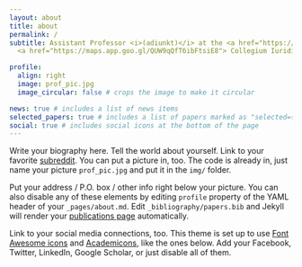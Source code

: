 ```yaml
---
layout: about
title: about
permalink: /
subtitle: Assistant Professor <i>(adiunkt)</i> at the <a href="https://konstytucja.wpia.uw.edu.pl/">Chair of Constitutional Law</a>, <a href="https://wpia.uw.edu.pl/pl">Faculty of Law and Administration</a> of the <a href="https://www.uw.edu.pl/">University of Warsaw</a>. 
  <a href="https://maps.app.goo.gl/QUW9qQfT6ibFtsiE8"> Collegium Iuridicum I (Office no. 415), Krakowskie Przedmieście 26/28, 00-927 Warsaw, Poland.</a>

profile:
  align: right
  image: prof_pic.jpg
  image_circular: false # crops the image to make it circular

news: true # includes a list of news items
selected_papers: true # includes a list of papers marked as "selected={true}"
social: true # includes social icons at the bottom of the page
---
```


Write your biography here. Tell the world about yourself. Link to your favorite [subreddit](http://reddit.com). You can put a picture in, too. The code is already in, just name your picture `prof_pic.jpg` and put it in the `img/` folder.

Put your address / P.O. box / other info right below your picture. You can also disable any of these elements by editing `profile` property of the YAML header of your `_pages/about.md`. Edit `_bibliography/papers.bib` and Jekyll will render your [publications page](/al-folio/publications/) automatically.

Link to your social media connections, too. This theme is set up to use [Font Awesome icons](https://fontawesome.com/) and [Academicons](https://jpswalsh.github.io/academicons/), like the ones below. Add your Facebook, Twitter, LinkedIn, Google Scholar, or just disable all of them.
